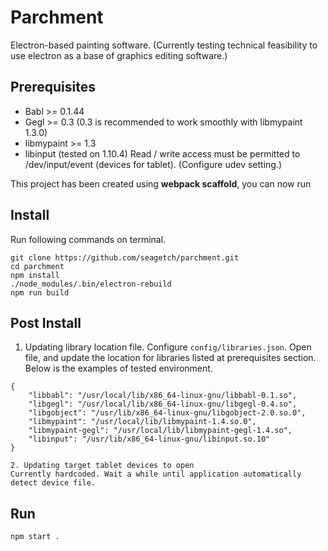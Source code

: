 # Parchment

Electron-based painting software. (Currently testing technical feasibility to use electron as a base of graphics editing software.)

## Prerequisites

- Babl >= 0.1.44
- Gegl >= 0.3 (0.3 is recommended to work smoothly with libmypaint 1.3.0)
- libmypaint >= 1.3
- libinput (tested on 1.10.4)
   Read / write access must be permitted to /dev/input/event<N> (devices for tablet).
   (Configure udev setting.)

This project has been created using **webpack scaffold**, you can now run

## Install
Run following commands on terminal.
```
git clone https://github.com/seagetch/parchment.git
cd parchment
npm install
./node_modules/.bin/electron-rebuild
npm run build
```

## Post Install
1. Updating library location file.
Configure `config/libraries.json`. Open file, and update the location for libraries listed at prerequisites section.
Below is the examples of tested environment.
```
{
    "libbabl": "/usr/local/lib/x86_64-linux-gnu/libbabl-0.1.so",
    "libgegl": "/usr/local/lib/x86_64-linux-gnu/libgegl-0.4.so",
    "libgobject": "/usr/lib/x86_64-linux-gnu/libgobject-2.0.so.0",
    "libmypaint": "/usr/local/lib/libmypaint-1.4.so.0",
    "libmypaint-gegl": "/usr/local/lib/libmypaint-gegl-1.4.so",
    "libinput": "/usr/lib/x86_64-linux-gnu/libinput.so.10"
}

2. Updating target tablet devices to open
Currently hardcoded. Wait a while until application automatically detect device file.
```

## Run
```
npm start .
```
